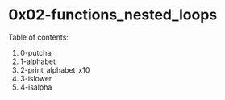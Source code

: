 # 0x02-functions_nested_loops
Table of contents:
1. 0-putchar
2. 1-alphabet
3. 2-print_alphabet_x10
4. 3-islower
5. 4-isalpha

